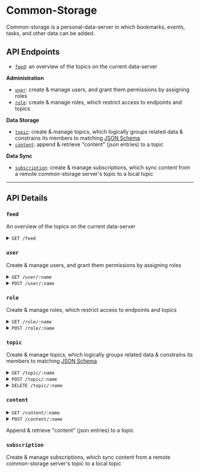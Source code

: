 # Common-Storage

Common-storage is a personal-data-server in which bookmarks, events, tasks, and
other data can be added.

## API Endpoints

- [`feed`](#/feed): an overview of the topics on the current data-server

**Administration**

- [`user`](#/user): create & manage users, and grant them permissions by
  assigning roles
- [`role`](#/role): create & manage roles, which restrict access to endpoints
  and topics

**Data Storage**

- [`topic`](#/topic): create & manage topics, which logically groups related
  data & constrains its members to matching
  [JSON Schema](https://json-schema.org/)
- [`content`](#/content): append & retrieve "content" (json entries) to a topic

**Data Sync**

- [`subscription`](#/subscription): create & manage subscriptions, which sync content from a remote common-storage server's topic to a local topic  

---

## API Details

### `feed`

An overview of the topics on the current data-server

<details>
  <summary><code>GET /feed</code> </summary>

Returns a description provided by the server, and a list of topics & associated
statistics

**Parameters**

None

**Body**

None

**Response**

```json
{
	description,
	title,
	version,
	topics: [{
		topic: {
			name,
			description,
			created
		},
		stats: {
			count,
			lastUpdated
		}
	}]
}
```

</details>

### `user`

Create & manage users, and grant them permissions by assigning roles

<details>
  <summary><code>GET /user/:name</code> </summary>

**Parameters**

**Body**

</details>

<details>
  <summary><code>POST /user/:name</code> </summary>
</details>

### `role`

Create & manage roles, which restrict access to endpoints and topics

<details>
  <summary><code>GET /role/:name</code> </summary>

**Parameters**

**Body**

```json
```

</details>

<details>
  <summary><code>POST /role/:name</code> </summary>

**Parameters**

**Body**

```json
```

</details>

### `topic`

Create & manage topics, which logically groups related data & constrains its
members to matching [JSON Schema](https://json-schema.org/)

<details>
  <summary><code>GET /topic/:name</code> </summary>

**Parameters**

**Body**

```json
```

</details>

<details>
  <summary><code>POST /topic/:name</code> </summary>

**Parameters**

**Body**

```json
```

</details>

<details>
  <summary><code>DELETE /topic/:name</code> </summary>

**Parameters**

**Body**

```json
```

</details>

### `content`

<details>
  <summary><code>GET /content/:name</code> </summary>

**Parameters**

**Body**

```json
```

</details>

<details>
  <summary><code>POST /content/:name</code> </summary>

**Parameters**

**Body**

```json
```

</details>

Append & retrieve "content" (json entries) to a topic

### `subscription`

Create & manage subscriptions, which sync content from a remote common-storage server's topic to a local topic  

